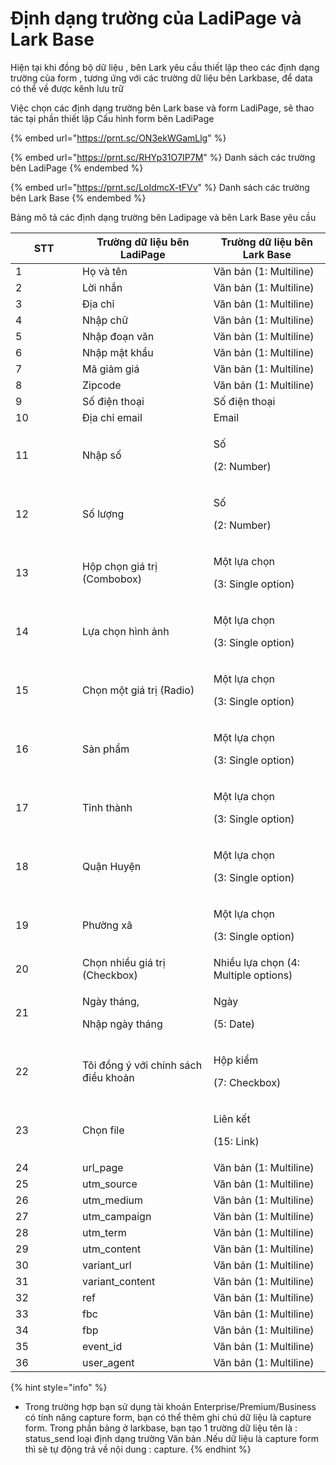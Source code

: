 # Định dạng trường của LadiPage và Lark Base

Hiện tại khi đồng bộ dữ liệu , bên Lark yêu cầu thiết lập theo các định dạng trường của form , tương ứng với các trường  dữ liệu bên Larkbase, để data có thể về được kênh lưu trữ

Việc chọn các định dạng trường bên Lark base và form LadiPage, sẽ thao tác tại phần thiết lập Cấu hình form bên LadiPage&#x20;

{% embed url="https://prnt.sc/ON3ekWGamLlg" %}

{% embed url="https://prnt.sc/RHYp31O7IP7M" %}
Danh sách các trường bên LadiPage&#x20;
{% endembed %}

{% embed url="https://prnt.sc/LoIdmcX-tFVv" %}
Danh sách các trường bên Lark Base&#x20;
{% endembed %}

Bảng mô tả các định dạng trường bên Ladipage và bên Lark Base yêu cầu&#x20;

<table><thead><tr><th width="91">STT</th><th>Trường dữ liệu bên LadiPage </th><th>Trường dữ liệu bên Lark Base </th></tr></thead><tbody><tr><td>1</td><td>Họ và tên</td><td>Văn bản (1: Multiline)</td></tr><tr><td>2</td><td>Lời nhắn</td><td>Văn bản (1: Multiline)</td></tr><tr><td>3</td><td>Địa chỉ</td><td>Văn bản (1: Multiline)</td></tr><tr><td>4</td><td>Nhập chữ</td><td>Văn bản (1: Multiline)</td></tr><tr><td>5</td><td>Nhập đoạn văn</td><td>Văn bản (1: Multiline)</td></tr><tr><td>6</td><td>Nhập mật khẩu</td><td>Văn bản (1: Multiline)</td></tr><tr><td>7</td><td>Mã giảm giá</td><td>Văn bản (1: Multiline)</td></tr><tr><td>8</td><td>Zipcode</td><td>Văn bản (1: Multiline)</td></tr><tr><td>9</td><td>Số điện thoại</td><td>Số điện thoại</td></tr><tr><td>10</td><td>Địa chỉ email</td><td>Email</td></tr><tr><td>11</td><td>Nhập số</td><td><p>Số</p><p>(2: Number)</p></td></tr><tr><td>12</td><td>Số lượng</td><td><p>Số</p><p>(2: Number)</p></td></tr><tr><td>13</td><td>Hộp chọn giá trị (Combobox)</td><td><p>Một lựa chọn</p><p>(3: Single option)</p></td></tr><tr><td>14</td><td>Lựa chọn hình ảnh</td><td><p>Một lựa chọn</p><p>(3: Single option)</p></td></tr><tr><td>15</td><td>Chọn một giá trị (Radio)</td><td><p>Một lựa chọn</p><p>(3: Single option)</p></td></tr><tr><td>16</td><td>Sản phẩm</td><td><p>Một lựa chọn</p><p>(3: Single option)</p></td></tr><tr><td>17</td><td>Tỉnh thành </td><td><p>Một lựa chọn</p><p>(3: Single option)</p></td></tr><tr><td>18</td><td>Quận Huyện </td><td><p>Một lựa chọn</p><p>(3: Single option)</p></td></tr><tr><td>19</td><td> Phường xã </td><td><p>Một lựa chọn</p><p>(3: Single option)</p></td></tr><tr><td>20</td><td>Chọn nhiều giá trị  (Checkbox)</td><td>Nhiều lựa chọn (4: Multiple options)</td></tr><tr><td>21</td><td><p>Ngày tháng,</p><p>Nhập ngày tháng</p></td><td><p>Ngày</p><p>(5: Date)</p></td></tr><tr><td>22</td><td>Tôi đồng ý với chính sách điều khoản</td><td><p>Hộp kiểm</p><p>(7: Checkbox)</p></td></tr><tr><td>23</td><td>Chọn file</td><td><p>Liên kết</p><p>(15: Link)</p></td></tr><tr><td>24</td><td>url_page</td><td>Văn bản (1: Multiline)</td></tr><tr><td>25</td><td>utm_source</td><td>Văn bản (1: Multiline)</td></tr><tr><td>26</td><td>utm_medium</td><td>Văn bản (1: Multiline)</td></tr><tr><td>27</td><td>utm_campaign</td><td>Văn bản (1: Multiline)</td></tr><tr><td>28</td><td>utm_term</td><td>Văn bản (1: Multiline)</td></tr><tr><td>29</td><td>utm_content</td><td>Văn bản (1: Multiline)</td></tr><tr><td>30</td><td>variant_url</td><td>Văn bản (1: Multiline)</td></tr><tr><td>31</td><td>variant_content</td><td>Văn bản (1: Multiline)</td></tr><tr><td>32</td><td>ref</td><td>Văn bản (1: Multiline)</td></tr><tr><td>33</td><td>fbc</td><td>Văn bản (1: Multiline)</td></tr><tr><td>34</td><td>fbp</td><td>Văn bản (1: Multiline)</td></tr><tr><td>35</td><td>event_id</td><td>Văn bản (1: Multiline)</td></tr><tr><td>36</td><td>user_agent</td><td>Văn bản (1: Multiline)</td></tr></tbody></table>

{% hint style="info" %}
* Trong trường hợp bạn sử dụng tài khoản Enterprise/Premium/Business có tính năng capture form, bạn có thể thêm ghi chú dữ liệu là capture form. Trong phần bảng ở larkbase, bạn tạo 1 trường dữ liệu tên là : status\_send loại định dạng trường Văn bản .Nếu dữ liệu là capture form thì sẽ tự động trả về nội dung : capture.
{% endhint %}

